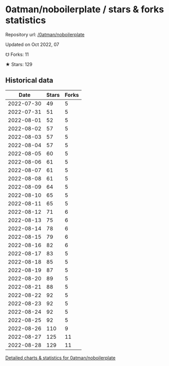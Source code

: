 # 0atman/noboilerplate / stars & forks statistics

Repository url: [/0atman/noboilerplate](https://github.com/0atman/noboilerplate)

Updated on Oct 2022, 07

☋ Forks: 11

★ Stars: 129

## Historical data
| Date | Stars | Forks |
|------|-------|-------|
| 2022-07-30 | 49 | 5 | 
| 2022-07-31 | 51 | 5 | 
| 2022-08-01 | 52 | 5 | 
| 2022-08-02 | 57 | 5 | 
| 2022-08-03 | 57 | 5 | 
| 2022-08-04 | 57 | 5 | 
| 2022-08-05 | 60 | 5 | 
| 2022-08-06 | 61 | 5 | 
| 2022-08-07 | 61 | 5 | 
| 2022-08-08 | 61 | 5 | 
| 2022-08-09 | 64 | 5 | 
| 2022-08-10 | 65 | 5 | 
| 2022-08-11 | 65 | 5 | 
| 2022-08-12 | 71 | 6 | 
| 2022-08-13 | 75 | 6 | 
| 2022-08-14 | 78 | 6 | 
| 2022-08-15 | 79 | 6 | 
| 2022-08-16 | 82 | 6 | 
| 2022-08-17 | 83 | 5 | 
| 2022-08-18 | 85 | 5 | 
| 2022-08-19 | 87 | 5 | 
| 2022-08-20 | 89 | 5 | 
| 2022-08-21 | 88 | 5 | 
| 2022-08-22 | 92 | 5 | 
| 2022-08-23 | 92 | 5 | 
| 2022-08-24 | 92 | 5 | 
| 2022-08-25 | 92 | 5 | 
| 2022-08-26 | 110 | 9 | 
| 2022-08-27 | 125 | 11 | 
| 2022-08-28 | 129 | 11 | 


[Detailed charts & statistics for 0atman/noboilerplate](https://reviewgithub.com/rep/0atman/noboilerplate)
